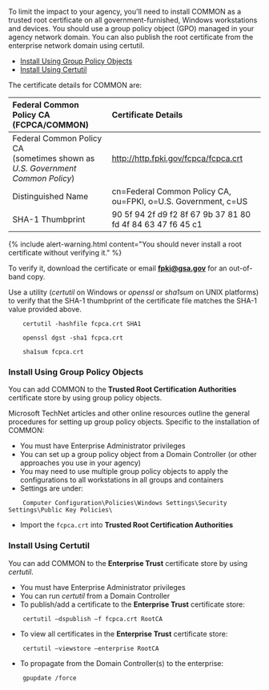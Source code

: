 To limit the impact to your agency, you'll need to install COMMON as a trusted root certificate on all government-furnished, Windows workstations and devices.  You should use a group policy object (GPO) managed in your agency network domain.   You can also publish the root certificate from the enterprise network domain using certutil. 

- [Install Using Group Policy Objects](#install-using-group-policy-objects)
- [Install Using Certutil](#install-using-certutil)

The certificate details for COMMON are:  

| **Federal Common Policy CA (FCPCA/COMMON)**  | **Certificate Details**                             |
| :--------  | :-------------------------------     |
| Federal Common Policy CA<br>(sometimes shown as _U.S. Government Common Policy_) | http://http.fpki.gov/fcpca/fcpca.crt |
| Distinguished Name | cn=Federal Common Policy CA, ou=FPKI, o=U.S. Government, c=US |
| SHA-1 Thumbprint | 90 5f 94 2f d9 f2 8f 67 9b 37 81 80 fd 4f 84 63 47 f6 45 c1 |

{% include alert-warning.html content="You should never install a root certificate without verifying it." %} 

To verify it, download the certificate or email **fpki@gsa.gov** for an out-of-band copy.  

Use a utility (_certutil_ on Windows or _openssl_ or _sha1sum_ on UNIX platforms) to verify that the SHA-1 thumbprint of the certificate file matches the SHA-1 value provided above.  

``` 
	certutil -hashfile fcpca.crt SHA1
```

```	
	openssl dgst -sha1 fcpca.crt
```

```	
	sha1sum fcpca.crt
```

### Install Using Group Policy Objects

You can add COMMON to the **Trusted Root Certification Authorities** certificate store by using group policy objects.  

Microsoft TechNet articles and other online resources outline the general procedures for setting up group policy objects.  Specific to the installation of COMMON: 

- You must have Enterprise Administrator privileges
- You can set up a group policy object from a Domain Controller (or other approaches you use in your agency)
- You may need to use multiple group policy objects to apply the configurations to all workstations in all groups and containers
- Settings are under:

```
	Computer Configuration\Policies\Windows Settings\Security Settings\Public Key Policies\
```

- Import the `fcpca.crt` into **Trusted Root Certification Authorities**

### Install Using Certutil

You can add COMMON to the **Enterprise Trust** certificate store by using _certutil_.

- You must have Enterprise Administrator privileges
- You can run _certutil_ from a Domain Controller 
- To publish/add a certificate to the **Enterprise Trust** certificate store:

```
	certutil –dspublish –f fcpca.crt RootCA
```

- To view all certificates in the **Enterprise Trust** certificate store:

```
	certutil –viewstore –enterprise RootCA
```

- To propagate from the Domain Controller(s) to the enterprise:

```
	gpupdate /force
```
